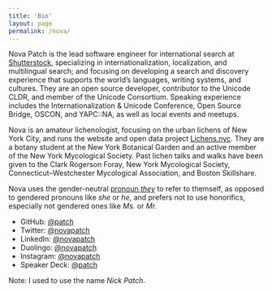 ```yaml
---
title: 'Bio'
layout: page
permalink: /nova/
---
```


Nova Patch is the lead software engineer for international search at
[Shutterstock](http://www.shutterstock.com/), specializing in
internationalization, localization, and multilingual search; and focusing on
developing a search and discovery experience that supports the world’s
languages, writing systems, and cultures. They are an open source developer,
contributor to the Unicode CLDR, and member of the Unicode Consortium. Speaking
experience includes the Internationalization & Unicode Conference, Open Source
Bridge, OSCON, and YAPC::NA, as well as local events and meetups.

Nova is an amateur lichenologist, focusing on the urban lichens of New York
City, and runs the website and open data project
[Lichens.nyc](http://lichens.nyc/). They are a botany student at the New York
Botanical Garden and an active member of the New York Mycological Society.
Past lichen talks and walks have been given to the Clark Rogerson Foray, New
York Mycological Society, Connecticut–Westchester Mycological Association, and
Boston Skillshare.

Nova uses the gender-neutral [pronoun *they*](http://pronoun.is/they) to refer
to themself, as opposed to gendered pronouns like *she* or *he*, and prefers not
to use honorifics, especially not gendered ones like *Ms.* or *Mr.*

* GitHub: [@patch](https://github.com/patch)
* Twitter: [@novapatch](https://twitter.com/novapatch)
* LinkedIn: [@novapatch](https://www.linkedin.com/in/novapatch)
* Duolingo: [@novapatch](https://www.duolingo.com/novapatch)
* Instagram: [@novapatch](https://www.instagram.com/novapatch/)
* Speaker Deck: [@patch](https://speakerdeck.com/patch)

Note: I used to use the name *Nick Patch*.
